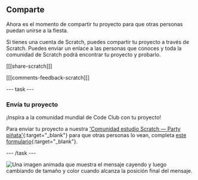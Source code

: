## Comparte

Ahora es el momento de compartir tu proyecto para que otras personas puedan unirse a la fiesta.

Si tienes una cuenta de Scratch, puedes compartir tu proyecto a través de Scratch. Puedes enviar un enlace a las personas que conoces y toda la comunidad de Scratch podrá encontrar tu proyecto y probarlo.

[[[share-scratch]]]

[[[comments-feedback-scratch]]]

--- task ---

### Envía tu proyecto

¡Inspira a la comunidad mundial de Code Club con tu proyecto!

Para enviar tu proyecto a nuestra ['Comunidad estudio Scratch — Party piñata'](https://scratch.mit.edu/studios/31111242){:target="_blank"} para que otras personas lo vean, completa [este formulario](https://form.raspberrypi.org/f/community-project-submissions){:target="_blank"}.

--- /task ---

![Una imagen animada que muestra el mensaje cayendo y luego cambiando de tamaño y color cuando alcanza la posición final del mensaje.](images/falling-message.gif)